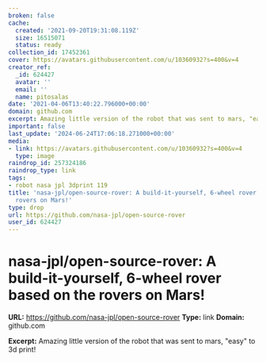 ```yaml
---
broken: false
cache:
  created: '2021-09-20T19:31:08.119Z'
  size: 16515071
  status: ready
collection_id: 17452361
cover: https://avatars.githubusercontent.com/u/10360932?s=400&v=4
creator_ref:
  _id: 624427
  avatar: ''
  email: ''
  name: pitosalas
date: '2021-04-06T13:40:22.796000+00:00'
domain: github.com
excerpt: Amazing little version of the robot that was sent to mars, "easy" to 3d print!
important: false
last_update: '2024-06-24T17:06:18.271000+00:00'
media:
- link: https://avatars.githubusercontent.com/u/10360932?s=400&v=4
  type: image
raindrop_id: 257324186
raindrop_type: link
tags:
- robot nasa jpl 3dprint 119
title: 'nasa-jpl/open-source-rover: A build-it-yourself, 6-wheel rover based on the
  rovers on Mars!'
type: drop
url: https://github.com/nasa-jpl/open-source-rover
user_id: 624427
---
```


# nasa-jpl/open-source-rover: A build-it-yourself, 6-wheel rover based on the rovers on Mars!

**URL:** https://github.com/nasa-jpl/open-source-rover
**Type:** link
**Domain:** github.com

**Excerpt:** Amazing little version of the robot that was sent to mars, "easy" to 3d print!
